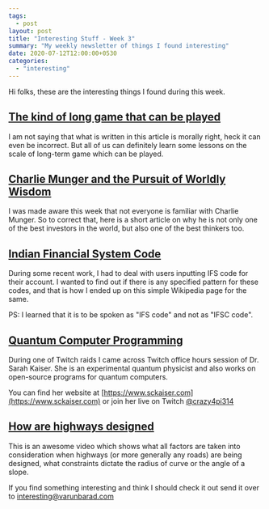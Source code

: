 ```yaml
---
tags:
  - post
layout: post
title: "Interesting Stuff - Week 3"
summary: "My weekly newsletter of things I found interesting"
date: 2020-07-12T12:00:00+0530
categories:
  - "interesting"
---
```


Hi folks, these are the interesting things I found during this week.

## [The kind of long game that can be played](https://www.bloomberg.com/news/features/2020-07-01/did-china-steal-canada-s-edge-in-5g-from-nortel)

I am not saying that what is written in this article is morally right, heck it can even be incorrect. But all of us can definitely learn some lessons on the scale of long-term game which can be played.

## [Charlie Munger and the Pursuit of Worldly Wisdom](https://fs.blog/2015/09/munger-worldly-wisdom/)

I was made aware this week that not everyone is familiar with Charlie Munger. So to correct that, here is a short article on why he is not only one of the best investors in the world, but also one of the best thinkers too.

## [Indian Financial System Code](https://en.wikipedia.org/wiki/Indian_Financial_System_Code)

During some recent work, I had to deal with users inputting IFS code for their account. I wanted to find out if there is any specified pattern for these codes, and that is how I ended up on this simple Wikipedia page for the same.

PS: I learned that it is to be spoken as "IFS code" and not as "IFSC code".

## [Quantum Computer Programming](https://www.sckaiser.com/)

During one of Twitch raids I came across Twitch office hours session of Dr. Sarah Kaiser. She is an experimental quantum physicist and also works on open-source programs for quantum computers.

You can find her website at [https://www.sckaiser.com](https://www.sckaiser.com) or join her live on Twitch [@crazy4pi314](https://www.twitch.tv/crazy4pi314)

## [How are highways designed](https://www.youtube.com/watch?v=9XIjqdk69O4)

This is an awesome video which shows what all factors are taken into consideration when highways (or more generally any roads) are being designed, what constraints dictate the radius of curve or the angle of a slope.

If you find something interesting and think I should check it out send it over to [interesting@varunbarad.com](mailto:interesting@varunbarad.com)
